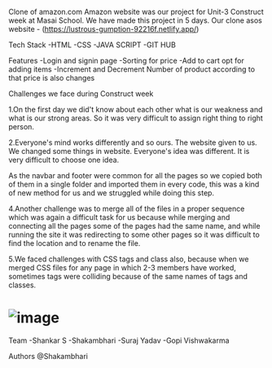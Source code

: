 Clone of amazon.com
Amazon website was our project for Unit-3 Construct week at Masai School. We have made this project in 5 days.
Our clone asos website - (https://lustrous-gumption-92216f.netlify.app/)

Tech Stack
-HTML -CSS -JAVA SCRIPT -GIT HUB

Features
-Login and signin page -Sorting for price -Add to cart opt for adding items -Increment and Decrement Number of product according to that price is also changes 

Challenges we face during Construct week

1.On the first day we did't know about each other what is our weakness and what is our strong areas. So it was very difficult to assign right thing to right person.

2.Everyone's mind works differently and so ours. The website given to us. We changed some things in website. Everyone's idea was different. It is very difficult to choose one idea.

As the navbar and footer were common for all the pages so we copied both of them in a single folder and imported them in every code, this was a kind of new method for us and we struggled while doing this step.

4.Another challenge was to merge all of the files in a proper sequence which was again a difficult task for us because while merging and connecting all the pages some of the pages had the same name, and while running the site it was redirecting to some other pages so it was difficult to find the location and to rename the file.

5.We faced challenges with CSS tags and class also, because when we merged CSS files for any page in which 2-3 members have worked, sometimes tags were colliding because of the same names of tags and classes.

# ![image](https://i.ibb.co/stN21q3/Screenshot-34.png" )

Team
-Shankar S -Shakambhari -Suraj Yadav -Gopi Vishwakarma

Authors
@Shakambhari
